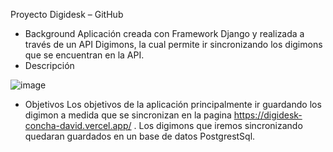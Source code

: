 Proyecto Digidesk – GitHub
- Background
Aplicación creada con Framework Django y realizada a través de un API Digimons, la cual permite ir sincronizando los digimons que se encuentran en la API. 
- Descripción
  
![image](https://github.com/David-Alfredo-Concha-Cid/Digidesk/assets/113479167/e48077f0-738c-44b3-b036-61921e276da7)


- Objetivos
Los objetivos de la aplicación principalmente ir guardando los digimon a medida que se sincronizan en la pagina https://digidesk-concha-david.vercel.app/  . Los digimons que iremos sincronizando quedaran guardados en un base de datos PostgrestSql.





